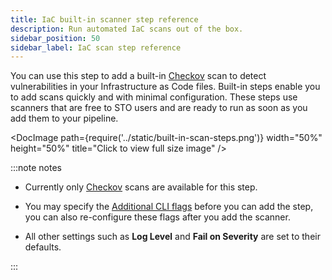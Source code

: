 ```yaml
---
title: IaC built-in scanner step reference
description: Run automated IaC scans out of the box.
sidebar_position: 50
sidebar_label: IaC scan step reference 
---
```


You can use this step to add a built-in [Checkov](/docs/security-testing-orchestration/sto-techref-category/checkov-iac-scan) scan to detect vulnerabilities in your Infrastructure as Code files. Built-in steps enable you to add scans quickly and with minimal configuration. These steps use scanners that are free to STO users and are ready to run as soon as you add them to your pipeline.

<DocImage path={require('../static/built-in-scan-steps.png')} width="50%" height="50%" title="Click to view full size image" />

:::note notes


- Currently only [Checkov](/docs/security-testing-orchestration/sto-techref-category/checkov-iac-scan) scans are available for this step. 

- You may specify the [Additional CLI flags](/docs/security-testing-orchestration/sto-techref-category/checkov-iac-scan#additional-cli-flags) before you can add the step, you can also re-configure these flags after you add the scanner.

- All other settings such as **Log Level** and **Fail on Severity** are set to their defaults.

:::